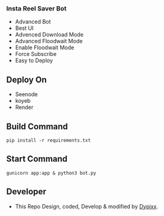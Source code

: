 ### Insta Reel Saver Bot
- Advanced Bot
- Best UI
- Advenced Download Mode
- Advanced Floodwait Mode
- Enable Floodwait Mode
- Force Subscribe
- Easy to Deploy 

## Deploy On
- Seenode
- koyeb
- Render

## Build Command
```
pip install -r requirements.txt
```

## Start Command
```
gunicorn app:app & python3 bot.py
```

## Developer
- This Repo Design, coded, Develop & modified by [Dypixx](https://dypixx.vercel.app).
